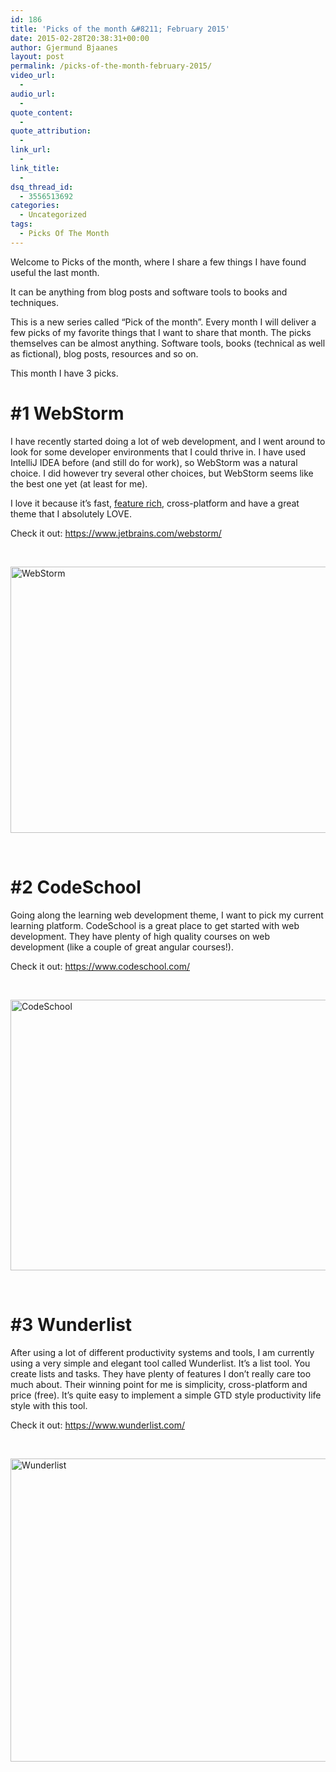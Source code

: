 ```yaml
---
id: 186
title: 'Picks of the month &#8211; February 2015'
date: 2015-02-28T20:38:31+00:00
author: Gjermund Bjaanes
layout: post
permalink: /picks-of-the-month-february-2015/
video_url:
  - 
audio_url:
  - 
quote_content:
  - 
quote_attribution:
  - 
link_url:
  - 
link_title:
  - 
dsq_thread_id:
  - 3556513692
categories:
  - Uncategorized
tags:
  - Picks Of The Month
---
```

Welcome to Picks of the month, where I share a few things I have found useful the last month.

It can be anything from blog posts and software tools to books and techniques.

<!--more-->
This is a new series called “Pick of the month”. Every month I will deliver a few picks of my favorite things that I want to share that month. The picks themselves can be almost anything. Software tools, books (technical as well as fictional), blog posts, resources and so on.

This month I have 3 picks.

# #1 WebStorm

I have recently started doing a lot of web development, and I went around to look for some developer environments that I could thrive in. I have used IntelliJ IDEA before (and still do for work), so WebStorm was a natural choice. I did however try several other choices, but WebStorm seems like the best one yet (at least for me).

I love it because it’s fast, <a title="WebStorm Features" href="https://www.jetbrains.com/webstorm/features/" target="_blank">feature rich</a>, cross-platform and have a great theme that I absolutely LOVE.

Check it out: <a href="https://www.jetbrains.com/webstorm/" target="_blank">https://www.jetbrains.com/webstorm/</a>

&nbsp;

[<img class="alignnone wp-image-196" src="http://maximumdeveloper.com/wp-content/uploads/2015/02/Screen-Shot-2015-03-15-at-09.35.07.png" alt="WebStorm" width="733" height="426" srcset="http://gjermundbjaanes.com/wp-content/uploads/2015/02/Screen-Shot-2015-03-15-at-09.35.07.png 1200w, http://gjermundbjaanes.com/wp-content/uploads/2015/02/Screen-Shot-2015-03-15-at-09.35.07-300x175.png 300w, http://gjermundbjaanes.com/wp-content/uploads/2015/02/Screen-Shot-2015-03-15-at-09.35.07-1024x596.png 1024w, http://gjermundbjaanes.com/wp-content/uploads/2015/02/Screen-Shot-2015-03-15-at-09.35.07-945x550.png 945w, http://gjermundbjaanes.com/wp-content/uploads/2015/02/Screen-Shot-2015-03-15-at-09.35.07-600x349.png 600w" sizes="(max-width: 733px) 100vw, 733px" />](http://maximumdeveloper.com/wp-content/uploads/2015/02/Screen-Shot-2015-03-15-at-09.35.07.png)

&nbsp;

# #2 CodeSchool

Going along the learning web development theme, I want to pick my current learning platform. CodeSchool is a great place to get started with web development. They have plenty of high quality courses on web development (like a couple of great angular courses!).

Check it out: <a href="https://www.codeschool.com/" target="_blank">https://www.codeschool.com/</a>

&nbsp;

[<img class="alignnone wp-image-197" src="http://maximumdeveloper.com/wp-content/uploads/2015/02/Screen-Shot-2015-03-15-at-09.35.39.png" alt="CodeSchool" width="746" height="433" srcset="http://gjermundbjaanes.com/wp-content/uploads/2015/02/Screen-Shot-2015-03-15-at-09.35.39.png 1200w, http://gjermundbjaanes.com/wp-content/uploads/2015/02/Screen-Shot-2015-03-15-at-09.35.39-300x174.png 300w, http://gjermundbjaanes.com/wp-content/uploads/2015/02/Screen-Shot-2015-03-15-at-09.35.39-1024x595.png 1024w, http://gjermundbjaanes.com/wp-content/uploads/2015/02/Screen-Shot-2015-03-15-at-09.35.39-945x549.png 945w, http://gjermundbjaanes.com/wp-content/uploads/2015/02/Screen-Shot-2015-03-15-at-09.35.39-600x349.png 600w" sizes="(max-width: 746px) 100vw, 746px" />](http://maximumdeveloper.com/wp-content/uploads/2015/02/Screen-Shot-2015-03-15-at-09.35.39.png)

&nbsp;

# #3 Wunderlist

After using a lot of different productivity systems and tools, I am currently using a very simple and elegant tool called Wunderlist. It’s a list tool. You create lists and tasks. They have plenty of features I don’t really care too much about. Their winning point for me is simplicity, cross-platform and price (free). It’s quite easy to implement a simple GTD style productivity life style with this tool.

Check it out: <a href="https://www.wunderlist.com/" target="_blank">https://www.wunderlist.com/</a>

&nbsp;

[<img class="alignnone wp-image-198" src="http://maximumdeveloper.com/wp-content/uploads/2015/02/Screen-Shot-2015-03-15-at-09.37.05.png" alt="Wunderlist" width="722" height="485" srcset="http://gjermundbjaanes.com/wp-content/uploads/2015/02/Screen-Shot-2015-03-15-at-09.37.05.png 1000w, http://gjermundbjaanes.com/wp-content/uploads/2015/02/Screen-Shot-2015-03-15-at-09.37.05-300x202.png 300w, http://gjermundbjaanes.com/wp-content/uploads/2015/02/Screen-Shot-2015-03-15-at-09.37.05-945x635.png 945w, http://gjermundbjaanes.com/wp-content/uploads/2015/02/Screen-Shot-2015-03-15-at-09.37.05-600x403.png 600w" sizes="(max-width: 722px) 100vw, 722px" />](http://maximumdeveloper.com/wp-content/uploads/2015/02/Screen-Shot-2015-03-15-at-09.37.05.png)

&nbsp;

<div class="addtoany_share_save_container addtoany_content_bottom">
  <div class="a2a_kit a2a_kit_size_32 addtoany_list a2a_target" id="wpa2a_17">
    <a class="a2a_button_facebook" href="http://www.addtoany.com/add_to/facebook?linkurl=http%3A%2F%2Fgjermundbjaanes.com%2Fpicks-of-the-month-february-2015%2F&linkname=Picks%20of%20the%20month%20%E2%80%93%20February%202015" title="Facebook" rel="nofollow" target="_blank"></a><a class="a2a_button_twitter" href="http://www.addtoany.com/add_to/twitter?linkurl=http%3A%2F%2Fgjermundbjaanes.com%2Fpicks-of-the-month-february-2015%2F&linkname=Picks%20of%20the%20month%20%E2%80%93%20February%202015" title="Twitter" rel="nofollow" target="_blank"></a><a class="a2a_button_google_plus" href="http://www.addtoany.com/add_to/google_plus?linkurl=http%3A%2F%2Fgjermundbjaanes.com%2Fpicks-of-the-month-february-2015%2F&linkname=Picks%20of%20the%20month%20%E2%80%93%20February%202015" title="Google+" rel="nofollow" target="_blank"></a><a class="a2a_dd addtoany_share_save" href="https://www.addtoany.com/share"></a>
  </div>
</div>
